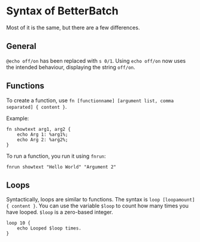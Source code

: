 # Syntax of BetterBatch
Most of it is the same, but there are a few differences.
## General
`@echo off/on` has been replaced with `s 0/1`.
Using `echo off/on` now uses the intended behaviour, displaying the string `off/on`.
## Functions
To create a function, use `fn [functionname] [argument list, comma separated] { content }`.
  
  Example:
```
fn showtext arg1, arg2 {
    echo Arg 1: %arg1%;
    echo Arg 2: %arg2%;
}
```
To run a function, you run it using `fnrun`:
```
fnrun showtext "Hello World" "Argument 2"
```
## Loops
Syntactically, loops are similar to functions. The syntax is `loop [loopamount] { content }`. You can use the variable `$loop` to count how many times you have looped. `$loop` is a zero-based integer.
```
loop 10 {
    echo Looped $loop times.
}
```
